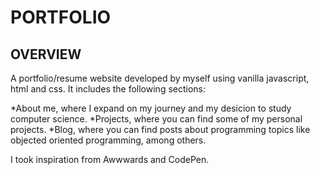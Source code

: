 # PORTFOLIO
## OVERVIEW

A portfolio/resume website developed by myself using vanilla javascript, html and css. It includes the following sections:

*About me, where I expand on my journey and my desicion to study computer science.
*Projects, where you can find some of my personal projects.
*Blog, where you can find posts about programming topics like objected oriented programming, among others.

I took inspiration from Awwwards and CodePen.

